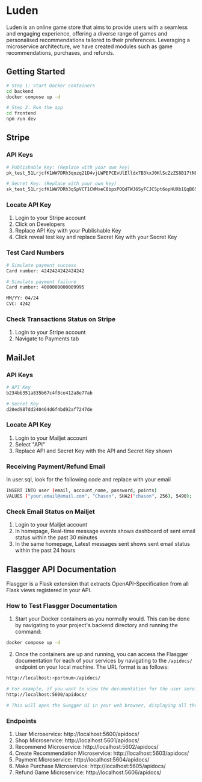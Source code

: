 # Luden
Luden is an online game store that aims to provide users with a seamless and engaging experience, offering a diverse range of games and personalised recommendations tailored to their preferences. Leveraging a microservice architecture, we have created modules such as game recommendations, purchases, and refunds. 

## Getting Started
```bash
# Step 1: Start Docker containers
cd backend
docker compose up -d

# Step 2: Run the app
cd frontend
npm run dev
```

## Stripe
### API Keys
```bash
# Publishable Key: (Replace with your own key)
pk_test_51LrjcfK1WW7DRh3qozq21D4vjLWPEPCEvUlElldx7B3kxJ0KlScZzZS8B17tNBs2cNJLCm83hNMx3HDgVXagGGOM00IYhIPgw7

# Secret Key: (Replace with your own key)
sk_test_51LrjcfK1WW7DRh3qSpVCT1CWMxeC8bpxPOQdTWJ6SyFCJCSpt6opHUXb1QqB65u8zvxdrmkzYqNcZy2TBHoSzjX000cRwCOEA6
```

### Locate API Key
1. Login to your Stripe account
2. Click on Developers
3. Replace API Key with your Publishable Key
4. Click reveal test key and replace Secret Key with your Secret Key

### Test Card Numbers
```bash
# Simulate payment success
Card number: 4242424242424242

# Simulate payment failure
Card number: 4000000000009995

MM/YY: 04/24
CVC: 4242
```

### Check Transactions Status on Stripe
1. Login to your Stripe account
2. Navigate to Payments tab

## MailJet
### API Keys
```bash
# API Key
b234bb351a835b67c4f8ce412a8e77ab

# Secret Key
d20ed987dd240464d6f4bd92af7247de
```

### Locate API Key
1. Login to your Mailjet account
2. Select "API"
3. Replace API and Secret Key with the API and Secret Key shown

### Receiving Payment/Refund Email
In user.sql, look for the following code and replace with your email
```bash
INSERT INTO user (email, account_name, password, points)
VALUES ("your.email@email.com", "Chason", SHA2("chason", 256), 5490);
```

### Check Email Status on Mailjet
1. Login to your Mailjet account
2. In homepage, Real-time message events shows dashboard of sent email status within the past 30 minutes
3. In the same homepage, Latest messages sent shows sent email status within the past 24 hours


## Flasgger API Documentation
Flasgger is a Flask extension that extracts OpenAPI-Specification from all Flask views registered in your API.

### How to Test Flasgger Documentation
1. Start your Docker containers as you normally would. This can be done by navigating to your project's backend directory and running the command:
```bash
docker compose up -d
```

2. Once the containers are up and running, you can access the Flasgger documentation for each of your services by navigating to the `/apidocs/` endpoint on your local machine. The URL format is as follows:
```bash
http://localhost:<portnum>/apidocs/
```
```bash
# For example, if you want to view the documentation for the user service, which is running on port 5600, you would navigate to:
http://localhost:5600/apidocs/

# This will open the Swagger UI in your web browser, displaying all the available API endpoints, their parameters, and the expected responses. You can use this interface to test your API endpoints directly from your browser.
```

### Endpoints
1. User Microservice: http://localhost:5600/apidocs/
2. Shop Microservice: http://localhost:5601/apidocs/
3. Recommend Microservice: http://localhost:5602/apidocs/
4. Create Recommendation Microservice: http://localhost:5603/apidocs/
5. Payment Microservice: http://localhost:5604/apidocs/
6. Make Purchase Microservice: http://localhost:5605/apidocs/
7. Refund Game Microservice: http://localhost:5606/apidocs/
